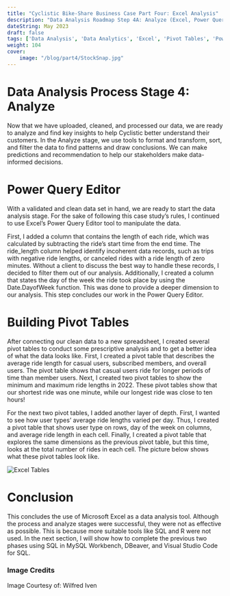 ```yaml
---
title: "Cyclistic Bike-Share Business Case Part Four: Excel Analysis"
description: "Data Analysis Roadmap Step 4A: Analyze (Excel, Power Query Editor)"
dateString: May 2023
draft: false
tags: ['Data Analysis', 'Data Analytics', 'Excel', 'Pivot Tables', 'Power Query Editor']
weight: 104
cover:
    image: "/blog/part4/StockSnap.jpg"
---
```


# Data Analysis Process Stage 4: Analyze

Now that we have uploaded, cleaned, and processed our data, we are ready to analyze and find key insights to help Cyclistic better understand their customers.  In the Analyze stage, we use tools to format and transform, sort, and filter the data to find patterns and draw conclusions.  We can make predictions and recommendation to help our stakeholders make data-informed decisions. 

# Power Query Editor 

With a validated and clean data set in hand, we are ready to start the data analysis stage. For the sake of following this case study’s rules, I continued to use Excel’s Power Query Editor tool to manipulate the data.

First, I added a column that contains the length of each ride, which was calculated by subtracting the ride’s start time from the end time. The ride_length column helped identify incoherent data records, such as trips with negative ride lengths, or canceled rides with a ride length of zero minutes. Without a client to discuss the best way to handle these records, I decided to filter them out of our analysis. Additionally, I created a column that states the day of the week the ride took place by using the Date.DayofWeek function. This was done to provide a deeper dimension to our analysis. This step concludes our work in the Power Query Editor.

# Building Pivot Tables

After connecting our clean data to a new spreadsheet, I created several pivot tables to conduct some prescriptive analysis and to get a better idea of what the data looks like. First, I created a pivot table that describes the average ride length for casual users, subscribed members, and overall users. The pivot table shows that casual users ride for longer periods of time than member users. Next, I created two pivot tables to show the minimum and maximum ride lengths in 2022. These pivot tables show that our shortest ride was one minute, while our longest ride was close to ten hours!

For the next two pivot tables, I added another layer of depth. First, I wanted to see how user types’ average ride lengths varied per day. Thus, I created a pivot table that shows user type on rows, day of the week on columns, and average ride length in each cell. Finally, I created a pivot table that explores the same dimensions as the previous pivot table, but this time, looks at the total number of rides in each cell. The picture below shows what these pivot tables look like.

![Excel Tables](/blog/part4/pivot_tables.png)

# Conclusion

This concludes the use of Microsoft Excel as a data analysis tool. Although the process and analyze stages were successful, they were not as effective as possible. This is because more suitable tools like SQL and R were not used. In the next section, I will show how to complete the previous two phases using SQL in MySQL Workbench, DBeaver, and Visual Studio Code for SQL.

### Image Credits
Image Courtesy of: Wilfred Iven